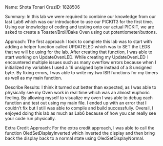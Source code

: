 Name: Shota Tonari
CruzID: 1828506

Summary: In this lab we were required to combine our knowledge from our last Lab6 which was our introduction to use our PICKIT3 for the first time. Using our knowledge of coding and testing onto our actual PICKIT, we are asked to create a Toaster/Broil/Bake Oven using out potentiometer/buttons. 

Approach: The first approach I took to complete this lab was to start with adding a helper function called UPDATELED which was to SET the LEDS that we will be using for the lab. After creating that function, I was able to start working on UpdateOvenLED. While creating my UpdateOvenLED I encountered multiple issues such as many overflow errors because when I initialized my variables I used a 16 unsigned byte instead of a 8 unsigned byte. By fixing errors, I was able to write my two ISR functions for my timers as well as my main function.

Describe Results: I think it turned out better than expected, as I was able to physically see my Oven work in real time which was an almost euphoric feeling. By allowing myself to visualize my oven I was able to debug each function and test out using my main file. I ended up with an error that I couldn't fix but I still was able to compile and build successfully. Overall, I enjoyed doing this lab as much as Lab6 because of how you can really see your code run physically.

Extra Credit Approach: For the extra credit approach, I was able to call the function OledSetDisplayInverted which inverted the display and then bring back the display back to a normal state using OledSetDisplayNormal.